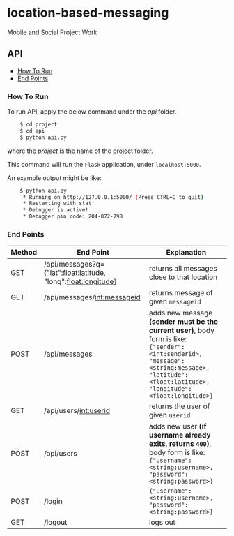 # location-based-messaging

Mobile and Social Project Work

## API

* [How To Run](#how-to-run)
* [End Points](#end-points)

### How To Run

To run API, apply the below command under the *api* folder.

```bash
    $ cd project
    $ cd api
    $ python api.py
```

where the *project* is the name of the project folder. 

This command will run the `Flask` application, under `localhost:5000`.

An example output might be like:

```bash
    $ python api.py
     * Running on http://127.0.0.1:5000/ (Press CTRL+C to quit)
     * Restarting with stat
     * Debugger is active!
     * Debugger pin code: 204-872-798
```

### End Points

| Method | End Point | Explanation |
| ------ | --------- | ----------- |
| GET | /api/messages?q={"lat":<float:latitude>, "long":<float:longitude>} | returns all messages close to that location |
| GET | /api/messages/<int:messageid> | returns message of given `messageid`  |
| POST | /api/messages | adds new message **(sender must be the current user)**, body form is like: `{"sender":<int:senderid>, "message": <string:message>, "latitude":<float:latitude>, "longitude":<float:longitude>}` |
| GET | /api/users/<int:userid> | returns the user of given `userid` |
| POST | /api/users | adds new user **(if username already exits, returns `400`)**, body form is like: `{"username":<string:username>, "password":<string:password>}` |
| POST | /login | `{"username":<string:username>, "password":<string:password>}` |
| GET | /logout | logs out |